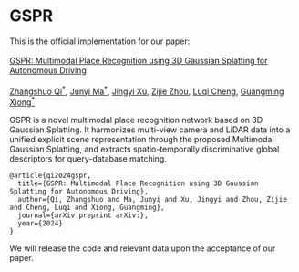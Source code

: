 # GSPR
This is the official implementation for our paper:<br>
<br>
[GSPR: Multimodal Place Recognition using 3D Gaussian Splatting for Autonomous Driving](https://github.com/QiZS-BIT/GSPR)<br>
<br>
[Zhangshuo Qi<sup>†</sup>](https://github.com/QiZS-BIT), [Junyi Ma<sup>†</sup>](https://github.com/BIT-MJY), [Jingyi Xu](https://github.com/BIT-XJY),
[Zijie Zhou](https://github.com/ZhouZijie77), [Luqi Cheng](https://github.com/ChengLuqi), [Guangming Xiong<sup>*</sup><be>](https://ieeexplore.ieee.org/author/37286205000)

GSPR is a novel multimodal place recognition network based on 3D Gaussian Splatting. It harmonizes multi-view camera and LiDAR data into a unified 
explicit scene representation through the proposed Multimodal Gaussian Splatting, and extracts spatio-temporally discriminative global descriptors
for query-database matching.<br>

```
@article{qi2024gspr,
  title={GSPR: Multimodal Place Recognition using 3D Gaussian Splatting for Autonomous Driving},
  author={Qi, Zhangshuo and Ma, Junyi and Xu, Jingyi and Zhou, Zijie and Cheng, Luqi and Xiong, Guangming},
  journal={arXiv preprint arXiv:},
  year={2024}
}
```

We will release the code and relevant data upon the acceptance of our paper.<br>
